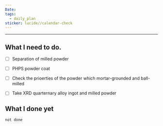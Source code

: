 ```yaml
---
Date: 
tags:
  - daily_plan
sticker: lucide//calendar-check
---
```

---
## What I need to do.

- [ ] Separation of milled powder
- [ ] PHPS powder coat
- [ ] Check the prioerties of the powder which mortar-grounded and ball-milled
- [ ] Take XRD quarternary alloy ingot and milled powder



## What I done yet
```tasks
not done
```
